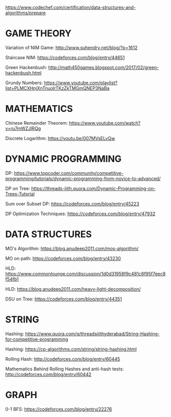 https://www.codechef.com/certification/data-structures-and-algorithms/prepare

# GAME THEORY

Variation of NIM Game: http://www.suhendry.net/blog/?p=1612

Staircase NIM: https://codeforces.com/blog/entry/44651

Green Hackenbush: http://math450games.blogspot.com/2017/02/green-hackenbush.html

Grundy Numbers: https://www.youtube.com/playlist?list=PLMCXHnjXnTnuolrTKzZkTMGmQNEP3NaBa


# MATHEMATICS

Chinese Remainder Theorem: https://www.youtube.com/watch?v=ru7mWZJlRQg

Discrete Logarithm: https://youtu.be/007MVsELvQw


# DYNAMIC PROGRAMMING

DP: https://www.topcoder.com/community/competitive-programming/tutorials/dynamic-programming-from-novice-to-advanced/

DP on Tree: https://threads-iiith.quora.com/Dynamic-Programming-on-Trees-Tutorial

Sum over Subset DP: https://codeforces.com/blog/entry/45223

DP Optimization Techniques: https://codeforces.com/blog/entry/47932


# DATA STRUCTURES

MO's Algorithm: https://blog.anudeep2011.com/mos-algorithm/

MO on path: https://codeforces.com/blog/entry/43230 

HLD: https://www.commonlounge.com/discussion/1d0d31958f9c481c8f95f7eec8f54fb1

HLD: https://blog.anudeep2011.com/heavy-light-decomposition/ 

DSU on Tree: https://codeforces.com/blog/entry/44351

# STRING

Hashing: https://www.quora.com/q/threadsiiithyderabad/String-Hashing-for-competitive-programming

Hashing: https://cp-algorithms.com/string/string-hashing.html

Rolling Hash: http://codeforces.com/blog/entry/60445

Mathematics Behind Rolling Hashes and anti-hash tests: http://codeforces.com/blog/entry/60442


# GRAPH

0-1 BFS: https://codeforces.com/blog/entry/22276
